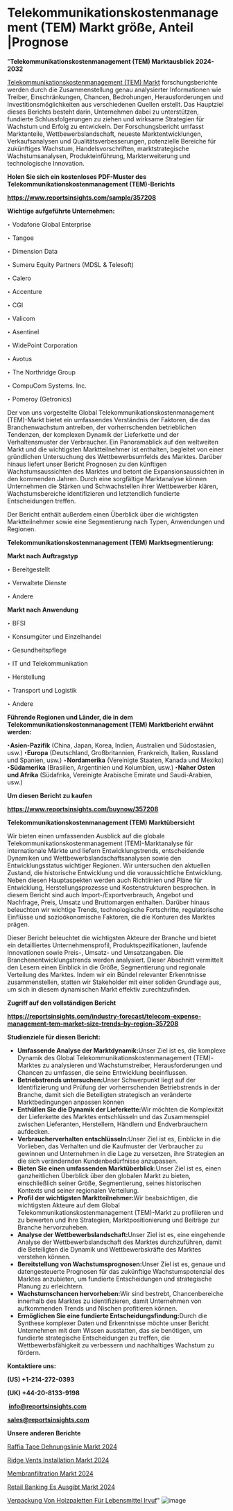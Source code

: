 # Telekommunikationskostenmanagement (TEM) Markt größe, Anteil |Prognose

"<strong><b>Telekommunikationskostenmanagement (TEM) Marktausblick 2024-2032</b></strong>

<a href=https://www.reportsinsights.com/sample/357208>Telekommunikationskostenmanagement (TEM) Markt</a> forschungsberichte werden durch die Zusammenstellung genau analysierter Informationen wie Treiber, Einschränkungen, Chancen, Bedrohungen, Herausforderungen und Investitionsmöglichkeiten aus verschiedenen Quellen erstellt. Das Hauptziel dieses Berichts besteht darin, Unternehmen dabei zu unterstützen, fundierte Schlussfolgerungen zu ziehen und wirksame Strategien für Wachstum und Erfolg zu entwickeln. Der Forschungsbericht umfasst Marktanteile, Wettbewerbslandschaft, neueste Marktentwicklungen, Verkaufsanalysen und Qualitätsverbesserungen, potenzielle Bereiche für zukünftiges Wachstum, Handelsvorschriften, marktstrategische Wachstumsanalysen, Produkteinführung, Markterweiterung und technologische Innovation.

<strong><b>Holen Sie sich ein kostenloses PDF-Muster des Telekommunikationskostenmanagement (TEM)-Berichts</b></strong>

<a href=https://www.reportsinsights.com/sample/357208><strong><u>https://www.reportsinsights.com/sample/357208</u></strong></a>

<strong>Wichtige aufgeführte Unternehmen:</strong>

‣ Vodafone Global Enterprise

‣ Tangoe

‣ Dimension Data

‣ Sumeru Equity Partners (MDSL & Telesoft)

‣ Calero

‣ Accenture

‣ CGI

‣ Valicom

‣ Asentinel

‣ WidePoint Corporation

‣ Avotus

‣ The Northridge Group

‣ CompuCom Systems. Inc.

‣ Pomeroy (Getronics)

Der von uns vorgestellte Global Telekommunikationskostenmanagement (TEM)-Markt bietet ein umfassendes Verständnis der Faktoren, die das Branchenwachstum antreiben, der vorherrschenden betrieblichen Tendenzen, der komplexen Dynamik der Lieferkette und der Verhaltensmuster der Verbraucher. Ein Panoramablick auf den weltweiten Markt und die wichtigsten Marktteilnehmer ist enthalten, begleitet von einer gründlichen Untersuchung des Wettbewerbsumfelds des Marktes. Darüber hinaus liefert unser Bericht Prognosen zu den künftigen Wachstumsaussichten des Marktes und betont die Expansionsaussichten in den kommenden Jahren. Durch eine sorgfältige Marktanalyse können Unternehmen die Stärken und Schwachstellen ihrer Wettbewerber klären, Wachstumsbereiche identifizieren und letztendlich fundierte Entscheidungen treffen.

Der Bericht enthält außerdem einen Überblick über die wichtigsten Marktteilnehmer sowie eine Segmentierung nach Typen, Anwendungen und Regionen.

<strong>Telekommunikationskostenmanagement (TEM) Marktsegmentierung:</strong>

<strong>Markt nach Auftragstyp</strong>

‣ Bereitgestellt

‣ Verwaltete Dienste

‣ Andere

<strong>Markt nach Anwendung</strong>

‣ BFSI

‣ Konsumgüter und Einzelhandel

‣ Gesundheitspflege

‣ IT und Telekommunikation

‣ Herstellung

‣ Transport und Logistik

‣ Andere

<strong><b>Führende Regionen und Länder, die in dem Telekommunikationskostenmanagement (TEM) Marktbericht erwähnt werden:</b></strong>

<strong><b>‣Asien-Pazifik</b></strong> (China, Japan, Korea, Indien, Australien und Südostasien, usw.)
<strong><b>‣Europa</b></strong> (Deutschland, Großbritannien, Frankreich, Italien, Russland und Spanien, usw.)
‣<strong><b>Nordamerika</b></strong> (Vereinigte Staaten, Kanada und Mexiko)
<strong><b>‣Südamerika</b></strong> (Brasilien, Argentinien und Kolumbien, usw.)
<strong><b>‣Naher Osten und Afrika</b></strong> (Südafrika, Vereinigte Arabische Emirate und Saudi-Arabien, usw.)

<strong>Um diesen Bericht zu kaufen</strong>

<a href=https://www.reportsinsights.com/buynow/357208><strong><u>https://www.reportsinsights.com/buynow/357208</u></strong></a>

<strong>Telekommunikationskostenmanagement (TEM) Marktübersicht</strong>

Wir bieten einen umfassenden Ausblick auf die globale Telekommunikationskostenmanagement (TEM)-Marktanalyse für internationale Märkte und liefern Entwicklungstrends, entscheidende Dynamiken und Wettbewerbslandschaftsanalysen sowie den Entwicklungsstatus wichtiger Regionen. Wir untersuchen den aktuellen Zustand, die historische Entwicklung und die voraussichtliche Entwicklung. Neben diesen Hauptaspekten werden auch Richtlinien und Pläne für Entwicklung, Herstellungsprozesse und Kostenstrukturen besprochen. In diesem Bericht sind auch Import-/Exportverbrauch, Angebot und Nachfrage, Preis, Umsatz und Bruttomargen enthalten. Darüber hinaus beleuchten wir wichtige Trends, technologische Fortschritte, regulatorische Einflüsse und sozioökonomische Faktoren, die die Konturen des Marktes prägen.

Dieser Bericht beleuchtet die wichtigsten Akteure der Branche und bietet ein detailliertes Unternehmensprofil, Produktspezifikationen, laufende Innovationen sowie Preis-, Umsatz- und Umsatzangaben. Die Branchenentwicklungstrends werden analysiert. Dieser Abschnitt vermittelt den Lesern einen Einblick in die Größe, Segmentierung und regionale Verteilung des Marktes. Indem wir ein Bündel relevanter Erkenntnisse zusammenstellen, statten wir Stakeholder mit einer soliden Grundlage aus, um sich in diesem dynamischen Markt effektiv zurechtzufinden.

<strong>Zugriff auf den vollständigen Bericht</strong>

<a href=https://reportsinsights.com/industry-forecast/telecom-expense-management-tem-market-size-trends-by-region-357208><strong>https://reportsinsights.com/industry-forecast/telecom-expense-management-tem-market-size-trends-by-region-357208</strong></a>

<strong>Studienziele für diesen Bericht:</strong>
<ul>
  <li><strong>Umfassende Analyse der Marktdynamik:</strong>Unser Ziel ist es, die komplexe Dynamik des Global Telekommunikationskostenmanagement (TEM)-Marktes zu analysieren und Wachstumstreiber, Herausforderungen und Chancen zu umfassen, die seine Entwicklung beeinflussen.</li>
  <li><strong>Betriebstrends untersuchen:</strong>Unser Schwerpunkt liegt auf der Identifizierung und Prüfung der vorherrschenden Betriebstrends in der Branche, damit sich die Beteiligten strategisch an veränderte Marktbedingungen anpassen können</li>
  <li><strong>Enthüllen Sie die Dynamik der Lieferkette:</strong>Wir möchten die Komplexität der Lieferkette des Marktes entschlüsseln und das Zusammenspiel zwischen Lieferanten, Herstellern, Händlern und Endverbrauchern aufdecken.</li>
  <li><strong>Verbraucherverhalten entschlüsseln:</strong>Unser Ziel ist es, Einblicke in die Vorlieben, das Verhalten und die Kaufmuster der Verbraucher zu gewinnen und Unternehmen in die Lage zu versetzen, ihre Strategien an die sich verändernden Kundenbedürfnisse anzupassen.</li>
  <li><strong>Bieten Sie einen umfassenden Marktüberblick:</strong>Unser Ziel ist es, einen ganzheitlichen Überblick über den globalen Markt zu bieten, einschließlich seiner Größe, Segmentierung, seines historischen Kontexts und seiner regionalen Verteilung.</li>
  <li><strong>Profil der wichtigsten Marktteilnehmer:</strong>Wir beabsichtigen, die wichtigsten Akteure auf dem Global Telekommunikationskostenmanagement (TEM)-Markt zu profilieren und zu bewerten und ihre Strategien, Marktpositionierung und Beiträge zur Branche hervorzuheben.</li>
  <li><strong>Analyse der Wettbewerbslandschaft:</strong>Unser Ziel ist es, eine eingehende Analyse der Wettbewerbslandschaft des Marktes durchzuführen, damit die Beteiligten die Dynamik und Wettbewerbskräfte des Marktes verstehen können.</li>
  <li><strong>Bereitstellung von Wachstumsprognosen:</strong>Unser Ziel ist es, genaue und datengesteuerte Prognosen für das zukünftige Wachstumspotenzial des Marktes anzubieten, um fundierte Entscheidungen und strategische Planung zu erleichtern.</li>
  <li><strong>Wachstumschancen hervorheben:</strong>Wir sind bestrebt, Chancenbereiche innerhalb des Marktes zu identifizieren, damit Unternehmen von aufkommenden Trends und Nischen profitieren können.</li>
  <li><strong>Ermöglichen Sie eine fundierte Entscheidungsfindung:</strong>Durch die Synthese komplexer Daten und Erkenntnisse möchte unser Bericht Unternehmen mit dem Wissen ausstatten, das sie benötigen, um fundierte strategische Entscheidungen zu treffen, die Wettbewerbsfähigkeit zu verbessern und nachhaltiges Wachstum zu fördern<strong>.</strong></li>
</ul>
<strong>Kontaktiere uns:</strong>

<strong>(US) +1-214-272-0393</strong>

<strong>(UK) +44-20-8133-9198</strong>

<strong> </strong><a href=info@reportsinsights.com><strong><u>info@reportsinsights.com</u></strong></a>

<a href=sales@reportsinsights.com><strong><u>sales@reportsinsights.com</u></strong></a>

<strong>Unsere anderen Berichte</strong>

<a href=https://de.linkedin.com/pulse/raffia-tape-dehnungslinie-markt-2024-regionale-c9aff/>Raffia Tape Dehnungslinie Markt 2024</a>

<a href=https://de.linkedin.com/pulse/ridge-vents-installation-markt-größe-8l03f/>Ridge Vents Installation Markt 2024</a>

<a href=https://de.linkedin.com/pulse/membranfiltration-markt-wachstum-geschäftsumsatz-6fhuf/>Membranfiltration Markt 2024</a>

<a href=https://de.linkedin.com/pulse/retail-banking-es-ausgibt-markt-stärke-treibende-5d9lf/>Retail Banking Es Ausgibt Markt 2024</a>

<a href=https://de.linkedin.com/pulse/verpackung-von-holzpaletten-für-lebensmittel-irvuf/>Verpackung Von Holzpaletten Für Lebensmittel Irvuf</a>"
![image](https://github.com/Jaayaachit/RItracker/assets/158452289/c58a1e6d-ee85-48ef-a944-90539d4cbb9b)
